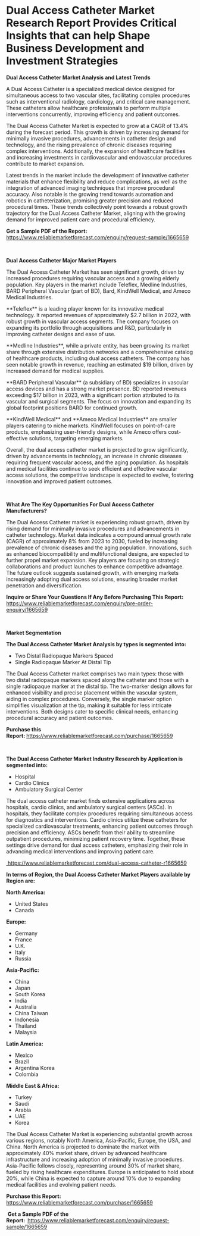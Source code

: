 <p><h1>Dual Access Catheter Market Research Report Provides Critical Insights that can help Shape Business Development and Investment Strategies</h1></p><p><strong>Dual Access Catheter Market Analysis and Latest Trends</strong></p>
<p><p>A Dual Access Catheter is a specialized medical device designed for simultaneous access to two vascular sites, facilitating complex procedures such as interventional radiology, cardiology, and critical care management. These catheters allow healthcare professionals to perform multiple interventions concurrently, improving efficiency and patient outcomes.</p><p>The Dual Access Catheter Market is expected to grow at a CAGR of 13.4% during the forecast period. This growth is driven by increasing demand for minimally invasive procedures, advancements in catheter design and technology, and the rising prevalence of chronic diseases requiring complex interventions. Additionally, the expansion of healthcare facilities and increasing investments in cardiovascular and endovascular procedures contribute to market expansion.</p><p>Latest trends in the market include the development of innovative catheter materials that enhance flexibility and reduce complications, as well as the integration of advanced imaging techniques that improve procedural accuracy. Also notable is the growing trend towards automation and robotics in catheterization, promising greater precision and reduced procedural times. These trends collectively point towards a robust growth trajectory for the Dual Access Catheter Market, aligning with the growing demand for improved patient care and procedural efficiency.</p></p>
<p><strong>Get a Sample PDF of the Report:&nbsp;</strong> <a href="https://www.reliablemarketforecast.com/enquiry/request-sample/1665659?utm_campaign=3178&utm_medium=2&utm_source=Github&utm_content=ia&utm_term=14042025&utm_id=dual-access-catheter">https://www.reliablemarketforecast.com/enquiry/request-sample/1665659</a></p>
<p>&nbsp;</p>
<p><strong>Dual Access Catheter Major Market Players</strong></p>
<p><p>The Dual Access Catheter Market has seen significant growth, driven by increased procedures requiring vascular access and a growing elderly population. Key players in the market include Teleflex, Medline Industries, BARD Peripheral Vascular (part of BD), Bard, KindWell Medical, and Ameco Medical Industries.</p><p>**Teleflex** is a leading player known for its innovative medical technology. It reported revenues of approximately $2.7 billion in 2022, with robust growth in vascular access segments. The company focuses on expanding its portfolio through acquisitions and R&D, particularly in improving catheter designs and ease of use.</p><p>**Medline Industries**, while a private entity, has been growing its market share through extensive distribution networks and a comprehensive catalog of healthcare products, including dual access catheters. The company has seen notable growth in revenue, reaching an estimated $19 billion, driven by increased demand for medical supplies.</p><p>**BARD Peripheral Vascular** (a subsidiary of BD) specializes in vascular access devices and has a strong market presence. BD reported revenues exceeding $17 billion in 2023, with a significant portion attributed to its vascular and surgical segments. The focus on innovation and expanding its global footprint positions BARD for continued growth.</p><p>**KindWell Medical** and **Ameco Medical Industries** are smaller players catering to niche markets. KindWell focuses on point-of-care products, emphasizing user-friendly designs, while Ameco offers cost-effective solutions, targeting emerging markets.</p><p>Overall, the dual access catheter market is projected to grow significantly, driven by advancements in technology, an increase in chronic diseases requiring frequent vascular access, and the aging population. As hospitals and medical facilities continue to seek efficient and effective vascular access solutions, the competitive landscape is expected to evolve, fostering innovation and improved patient outcomes.</p></p>
<p>&nbsp;</p>
<p><strong>What Are The Key Opportunities For Dual Access Catheter Manufacturers?</strong></p>
<p><p>The Dual Access Catheter market is experiencing robust growth, driven by rising demand for minimally invasive procedures and advancements in catheter technology. Market data indicates a compound annual growth rate (CAGR) of approximately 8% from 2023 to 2030, fueled by increasing prevalence of chronic diseases and the aging population. Innovations, such as enhanced biocompatibility and multifunctional designs, are expected to further propel market expansion. Key players are focusing on strategic collaborations and product launches to enhance competitive advantage. The future outlook suggests sustained growth, with emerging markets increasingly adopting dual access solutions, ensuring broader market penetration and diversification.</p></p>
<p><strong>Inquire or Share Your Questions If Any Before Purchasing This Report:</strong> <a href="https://www.reliablemarketforecast.com/enquiry/pre-order-enquiry/1665659?utm_campaign=3178&utm_medium=2&utm_source=Github&utm_content=ia&utm_term=14042025&utm_id=dual-access-catheter">https://www.reliablemarketforecast.com/enquiry/pre-order-enquiry/1665659</a></p>
<p>&nbsp;</p>
<p><strong>Market Segmentation</strong></p>
<p><strong>The Dual Access Catheter Market Analysis by types is segmented into:</strong></p>
<p><ul><li>Two Distal Radiopaque Markers Spaced</li><li>Single Radiopaque Marker At Distal Tip</li></ul></p>
<p><p>The Dual Access Catheter market comprises two main types: those with two distal radiopaque markers spaced along the catheter and those with a single radiopaque marker at the distal tip. The two-marker design allows for enhanced visibility and precise placement within the vascular system, aiding in complex procedures. Conversely, the single marker option simplifies visualization at the tip, making it suitable for less intricate interventions. Both designs cater to specific clinical needs, enhancing procedural accuracy and patient outcomes.</p></p>
<p><strong>Purchase this Report:&nbsp;</strong><a href="https://www.reliablemarketforecast.com/purchase/1665659?utm_campaign=3178&utm_medium=2&utm_source=Github&utm_content=ia&utm_term=14042025&utm_id=dual-access-catheter">https://www.reliablemarketforecast.com/purchase/1665659</a></p>
<p>&nbsp;</p>
<p><strong>The Dual Access Catheter Market Industry Research by Application is segmented into:</strong></p>
<p><ul><li>Hospital</li><li>Cardio Clinics</li><li>Ambulatory Surgical Center</li></ul></p>
<p><p>The dual access catheter market finds extensive applications across hospitals, cardio clinics, and ambulatory surgical centers (ASCs). In hospitals, they facilitate complex procedures requiring simultaneous access for diagnostics and interventions. Cardio clinics utilize these catheters for specialized cardiovascular treatments, enhancing patient outcomes through precision and efficiency. ASCs benefit from their ability to streamline outpatient procedures, minimizing patient recovery time. Together, these settings drive demand for dual access catheters, emphasizing their role in advancing medical interventions and improving patient care.</p></p>
<p><a href="https://www.reliablemarketforecast.com/dual-access-catheter-r1665659?utm_campaign=3178&utm_medium=2&utm_source=Github&utm_content=ia&utm_term=14042025&utm_id=dual-access-catheter">&nbsp;https://www.reliablemarketforecast.com/dual-access-catheter-r1665659</a></p>
<p><strong>In terms of Region, the Dual Access Catheter Market Players available by Region are:</strong></p>
<p>
    <p> <strong> North America: </strong>
        <ul>
            <li>United States</li>
            <li>Canada</li>
        </ul>
        </p> 
    <p> <strong> Europe: </strong>
        <ul>
            <li>Germany</li>
            <li>France</li>
            <li>U.K.</li>
            <li>Italy</li>
            <li>Russia</li>
        </ul>
        </p> 
    <p> <strong> Asia-Pacific: </strong>
        <ul>
            <li>China</li>
            <li>Japan</li>
            <li>South Korea</li>
            <li>India</li>
            <li>Australia</li>
            <li>China Taiwan</li>
            <li>Indonesia</li>
            <li>Thailand</li>
            <li>Malaysia</li>
        </ul>
        </p> 
    <p> <strong> Latin America: </strong>
        <ul>
            <li>Mexico</li>
            <li>Brazil</li>
            <li>Argentina Korea</li>
            <li>Colombia</li>
        </ul>
        </p> 
    <p> <strong> Middle East & Africa: </strong>
        <ul>
            <li>Turkey</li>
            <li>Saudi</li>
            <li>Arabia</li>
            <li>UAE</li>
            <li>Korea</li>
        </ul>
    </p>
    </p>
<p><p>The Dual Access Catheter Market is experiencing substantial growth across various regions, notably North America, Asia-Pacific, Europe, the USA, and China. North America is projected to dominate the market with approximately 40% market share, driven by advanced healthcare infrastructure and increasing adoption of minimally invasive procedures. Asia-Pacific follows closely, representing around 30% of market share, fueled by rising healthcare expenditures. Europe is anticipated to hold about 20%, while China is expected to capture around 10% due to expanding medical facilities and evolving patient needs.</p></p>
<p><strong>Purchase this Report: </strong><a href="https://www.reliablemarketforecast.com/purchase/1665659?utm_campaign=3178&utm_medium=2&utm_source=Github&utm_content=ia&utm_term=14042025&utm_id=dual-access-catheter">https://www.reliablemarketforecast.com/purchase/1665659</a></p>
<p>&nbsp;<strong>Get a Sample PDF of the Report:&nbsp;&nbsp;</strong><a href="https://www.reliablemarketforecast.com/enquiry/request-sample/1665659?utm_campaign=3178&utm_medium=2&utm_source=Github&utm_content=ia&utm_term=14042025&utm_id=dual-access-catheter">https://www.reliablemarketforecast.com/enquiry/request-sample/1665659</a></p>
<p><strong></strong></p>
<p><p></p><p></p><p></p></p>